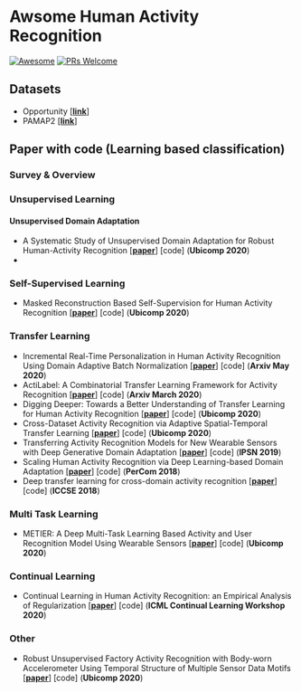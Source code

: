 # Awsome Human Activity Recognition 

[![Awesome](https://awesome.re/badge.svg)](https://awesome.re) [![PRs Welcome](https://img.shields.io/badge/PRs-welcome-brightgreen.svg?style=flat-square)](http://makeapullrequest.com)


## Datasets
- Opportunity [[**link**](https://archive.ics.uci.edu/ml/datasets/opportunity+activity+recognition#:~:text=Data%20Set%20Information%3A-,The%20OPPORTUNITY%20Dataset%20for%20Human%20Activity%20Recognition%20from%20Wearable%2C%20Object,%2C%20feature%20extraction%2C%20etc)]
- PAMAP2 [[**link**](https://archive.ics.uci.edu/ml/datasets/pamap2+physical+activity+monitoring)]

## Paper with code (Learning based classification)

### Survey & Overview



### Unsupervised Learning

#### Unsupervised Domain Adaptation

- A Systematic Study of Unsupervised Domain Adaptation for Robust Human-Activity Recognition [[**paper**](https://dl.acm.org/doi/pdf/10.1145/3380985)] [code]  (**Ubicomp 2020**)
- 

### Self-Supervised Learning
- Masked Reconstruction Based Self-Supervision for Human Activity Recognition [[**paper**](https://dl.acm.org/doi/pdf/10.1145/3410531.3414306)] [code]  (**Ubicomp 2020**)


### Transfer Learning
- Incremental Real-Time Personalization in Human Activity Recognition Using Domain Adaptive Batch Normalization [[**paper**](https://arxiv.org/pdf/2005.12178.pdf)] [code] (**Arxiv May 2020**)
- ActiLabel: A Combinatorial Transfer Learning Framework for Activity Recognition [[**paper**](https://arxiv.org/pdf/2003.07415.pdf)] [code] (**Arxiv March 2020**)
- Digging Deeper: Towards a Better Understanding of Transfer Learning for Human Activity Recognition [[**paper**](https://dl.acm.org/doi/pdf/10.1145/3410531.3414311)] [code] (**Ubicomp 2020**)
- Cross-Dataset Activity Recognition via Adaptive Spatial-Temporal Transfer Learning [[**paper**](https://dl.acm.org/doi/pdf/10.1145/3369818)] [code] (**Ubicomp 2020**)
- Transferring Activity Recognition Models for New Wearable Sensors with Deep Generative Domain Adaptation [[**paper**](https://dl.acm.org/doi/pdf/10.1145/3302506.3310391)] [code] (**IPSN 2019**)
- Scaling Human Activity Recognition via Deep Learning-based Domain Adaptation [[**paper**](https://ieeexplore.ieee.org/stamp/stamp.jsp?tp=&arnumber=8444585)] [code] (**PerCom 2018**)
- Deep transfer learning for cross-domain activity recognition [[**paper**](https://arxiv.org/pdf/1807.07963.pdf)] [code] (**ICCSE 2018**) 



### Multi Task Learning
- METIER: A Deep Multi-Task Learning Based Activity and User Recognition Model Using Wearable Sensors [[**paper**](https://dl.acm.org/doi/pdf/10.1145/3381012)] [code] (**Ubicomp 2020**) 



### Continual Learning
- Continual Learning in Human Activity Recognition: an Empirical Analysis of Regularization [[**paper**](https://arxiv.org/pdf/2007.03032.pdf)] [code] (**ICML Continual Learning Workshop 2020**)



### Other 
- Robust Unsupervised Factory Activity Recognition with Body-worn Accelerometer Using Temporal Structure of Multiple Sensor Data Motifs [[**paper**](https://dl.acm.org/doi/pdf/10.1145/3411836)] [code] (**Ubicomp 2020**) 

